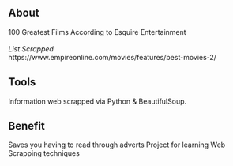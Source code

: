 <h2> About </h2>
100 Greatest Films According to Esquire Entertainment <br>

<br>
<i>List Scrapped <br></i>
https://www.empireonline.com/movies/features/best-movies-2/

<h2> Tools </h2>
Information web scrapped via Python & BeautifulSoup. <br>

<h2> Benefit </h2>
Saves you having to read through adverts 
Project for learning Web Scrapping techniques
